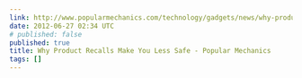 ```yaml
---
link: http://www.popularmechanics.com/technology/gadgets/news/why-product-recalls-make-you-less-safe-8347658
date: 2012-06-27 02:34 UTC
# published: false
published: true
title: Why Product Recalls Make You Less Safe - Popular Mechanics
tags: []
---
```



